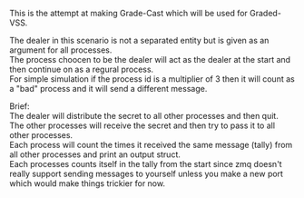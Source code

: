 This is the attempt at making Grade-Cast which will be used for Graded-VSS.

The dealer in this scenario is not a separated entity but is given as an argument for all processes.\
The process choocen to be the dealer will act as the dealer at the start and then continue on as a regural process.\
For simple simulation if the process id is a multiplier of 3 then it will count as a "bad" process and
 it will send a different message.

Brief:\
The dealer will distribute the secret to all other processes and then quit.\
The other processes will receive the secret and then try to pass it to all other processes.\
Each process will count the times it received the same message (tally) from all other processes and print an output struct.\
Each processes counts itself in the tally from the start since zmq doesn't really support sending messages to yourself
 unless you make a new port which would make things trickier for now.
